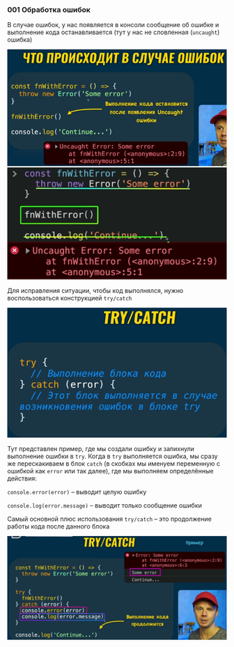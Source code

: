 ### 001 Обработка ошибок

В случае ошибок, у нас появляется в консоли сообщение об ошибке и выполнение кода останавливается (тут у нас не словленная (`uncaught`) ошибка)

![](_png/8f52564fb5456faa5a7739025bae33a5.png)![](_png/c03f19db08c78a33994381ab2b40b0fb.png)

Для исправления ситуации, чтобы код выполнялся, нужно воспользоваться конструкцией `try/catch`

![](_png/715ced02845bc44758a17537a5bb02fa.png)

Тут представлен пример, где мы создали ошибку и запихнули выполнение ошибки в `try`. Когда в `try` выполняется ошибка, мы сразу же перескакиваем в блок `catch` (в скобках мы именуем переменную с ошибкой как `error` или так далее), где мы выполняем определённые действия:

`console.error(error)` – выводит целую ошибку

`console.log(error.message)` – выводит только сообщение ошибки

Самый основной плюс использования `try/catch` – это продолжение работы кода после данного блока

![](_png/42c45dcc6370806651b6868af4a5921c.png)

